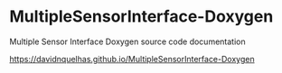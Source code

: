 # MultipleSensorInterface-Doxygen
Multiple Sensor Interface Doxygen source code documentation

https://davidnquelhas.github.io/MultipleSensorInterface-Doxygen
